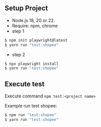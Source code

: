 ## Setup Project

- Node.js 18, 20 or 22. 
- Require: npm, chrome
- step 1 

```bash
$ npm init playwright@latest
$ yarn run "test:shopee"

```
- step 2

```bash
$ npx playwright install
$ yarn run "test:shopee"

```

## Execute test

Execute command `npm test:<project name>`

Example run test shopee:

```bash
$ npm run "test:shopee"
$ yarn run "test:shopee"

```
